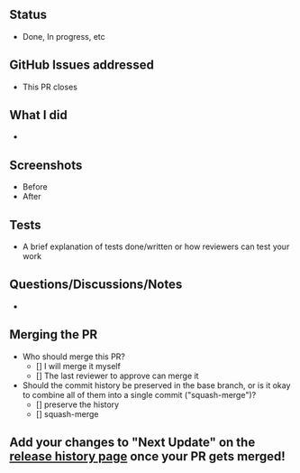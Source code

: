 ## Status

- Done, In progress, etc

## GitHub Issues addressed

- This PR closes

## What I did

-

## Screenshots

- Before
- After

## Tests

- A brief explanation of tests done/written or how reviewers can test your work

## Questions/Discussions/Notes

-

## Merging the PR

- Who should merge this PR?
  - [] I will merge it myself
  - [] The last reviewer to approve can merge it
- Should the commit history be preserved in the base branch, or is it okay to combine all of them into a single commit ("squash-merge")?
  - [] preserve the history
  - [] squash-merge

## Add your changes to "Next Update" on the [release history page](https://github.com/thecourseforum/theCourseForum2/wiki/Release-History) once your PR gets merged!
